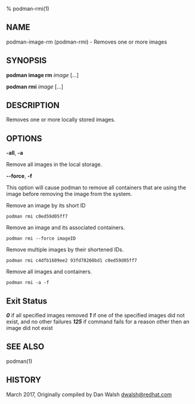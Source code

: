 % podman-rmi(1)

## NAME
podman\-image\-rm (podman\-rmi) - Removes one or more images

## SYNOPSIS
**podman image rm** *image* [...]

**podman rmi** *image* [...]

## DESCRIPTION
Removes one or more locally stored images.

## OPTIONS

**-all**, **-a**

Remove all images in the local storage.

**--force**, **-f**

This option will cause podman to remove all containers that are using the image before removing the image from the system.


Remove an image by its short ID
```
podman rmi c0ed59d05ff7
```
Remove an image and its associated containers.
```
podman rmi --force imageID
````

Remove multiple images by their shortened IDs.
```
podman rmi c4dfb1609ee2 93fd78260bd1 c0ed59d05ff7
```

Remove all images and containers.
```
podman rmi -a -f
```
## Exit Status
**_0_** if all specified images removed
**_1_** if one of the specified images did not exist, and no other failures
**_125_** if command fails for a reason other then an image did not exist

## SEE ALSO
podman(1)

## HISTORY
March 2017, Originally compiled by Dan Walsh <dwalsh@redhat.com>
